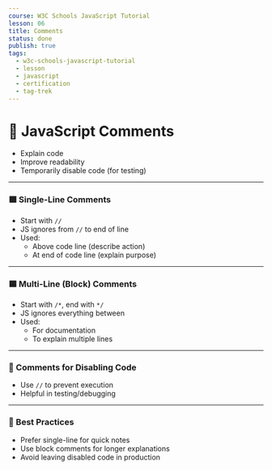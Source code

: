```yaml
---
course: W3C Schools JavaScript Tutorial
lesson: 06
title: Comments
status: done
publish: true
tags:
  - w3c-schools-javascript-tutorial
  - lesson
  - javascript
  - certification
  - tag-trek
---
```


# 💬 JavaScript Comments
- Explain code
- Improve readability
- Temporarily disable code (for testing)

---

### 🟩 Single-Line Comments
- Start with `//`
- JS ignores from `//` to end of line
- Used:
    - Above code line (describe action)
    - At end of code line (explain purpose)

---

### 🟦 Multi-Line (Block) Comments
- Start with `/*`, end with `*/`
- JS ignores everything between
- Used:
    - For documentation
    - To explain multiple lines

---

### 🚫 Comments for Disabling Code
- Use `//` to prevent execution
- Helpful in testing/debugging

---

### 📌 Best Practices
- Prefer single-line for quick notes
- Use block comments for longer explanations
- Avoid leaving disabled code in production
